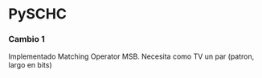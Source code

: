 # PySCHC

### Cambio 1

Implementado Matching Operator MSB. Necesita como TV un par (patron, largo en bits)